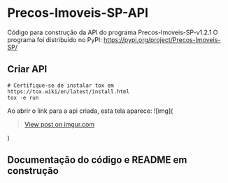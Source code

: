 # Precos-Imoveis-SP-API
Código para construção da API do programa Precos-Imoveis-SP-v1.2.1
O programa foi distribuído no PyPI: https://pypi.org/project/Precos-Imoveis-SP/
## Criar API
```Shell
# Certifique-se de instalar tox em https://tox.wiki/en/latest/install.html
tox -e run
```
Ao abrir o link para a api criada, esta tela aparece:
![img](<blockquote class="imgur-embed-pub" lang="en" data-id="Q63ZAUn"><a href="https://imgur.com/Q63ZAUn">View post on imgur.com</a></blockquote><script async src="//s.imgur.com/min/embed.js" charset="utf-8"></script>)

## Documentação do código e README em construção
